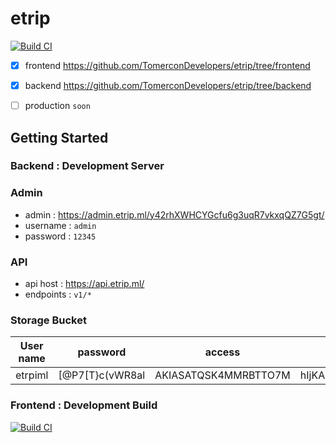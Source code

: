 # etrip


[![Build CI](https://img.shields.io/badge/download%20apk-v0.5-green.svg)](https://github.com/TomerconDevelopers/etrip/releases/download/v0.5-beta/app-release.apk)

- [x] frontend  https://github.com/TomerconDevelopers/etrip/tree/frontend

- [x] backend https://github.com/TomerconDevelopers/etrip/tree/backend

- [ ] production `soon`
## Getting Started

### Backend : Development Server
 
  ### Admin
 - admin : https://admin.etrip.ml/y42rhXWHCYGcfu6g3uqR7vkxqQZ7G5gt/
 - username : `admin`
 - password : `12345`
 
  ### API
  - api host : https://api.etrip.ml/
  - endpoints : `v1/*`
  
  ### Storage Bucket
  |User name 	| password 	| access 	| secret 	| login link 	|
|:---------:	|:--------:	|:------:	|:------:	|:----------:	|
|     etrpiml      	|    [@P7[T}c(vWR8al      	|    AKIASATQSK4MMRBTTO7M    	|       hIjKALJDkmiNypQdc0qVu8wwlk7L6DOTahPJPgfu 	|      https://138748778264.signin.aws.amazon.com/console      	|

### Frontend : Development Build

[![Build CI](https://github.com/TomerconDevelopers/etrip/workflows/Flutter%20CI/badge.svg)](https://github.com/TomerconDevelopers/etrip/actions)




